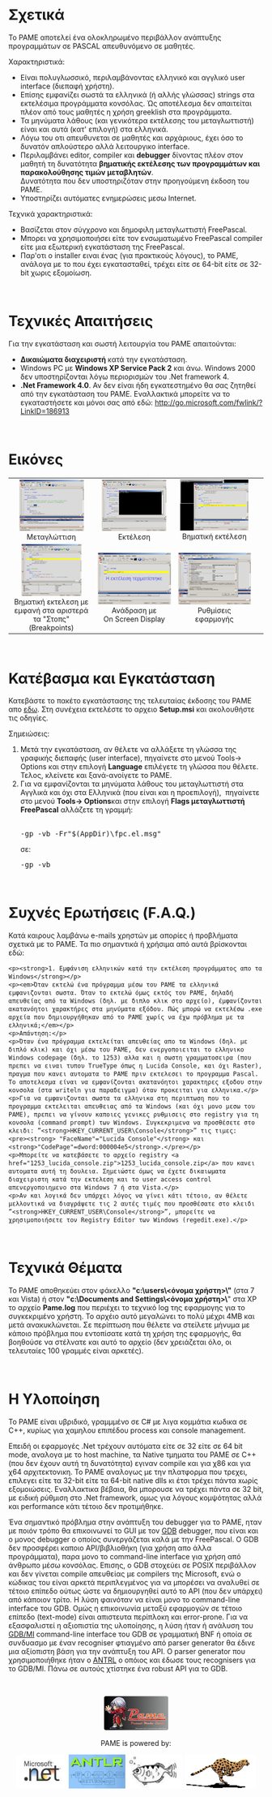 <h1>Σχετικά</h1>
<p>
  <p>To PAME αποτελεί ένα ολοκληρωμένο περιβάλλον ανάπτυξης προγραμμάτων σε PASCAL απευθυνόμενο σε μαθητές. </p>	
  <p>Χαρακτηριστικά: </p> 
  <ul>
    <li>Είναι πολυγλωσσικό, περιλαμβάνοντας ελληνικό και αγγλικό user interface 
    (διεπαφή χρήστη). </li>
    <li>Επίσης εμφανίζει σωστά τα ελληνικά (ή αλλής γλώσσας) strings στα 
    εκτελέσιμα προγράμματα κονσόλας. Ώς αποτέλεσμα δεν απαιτείται πλέον από 
    τους μαθητές η χρήση greeklish στα προγράμματα.</li>
    <li>Τα μηνύματα λάθους (και γενικότερα εκτέλεσης του μεταγλωττιστή) 
    είναι και αυτά (κατ&#39; επιλογή) στα ελληνικά.</li>
    <li>Λόγω του οτι απευθυνεται σε μαθητές και αρχάριους, έχει όσο το 
    δυνατόν απλούστερο αλλά λειτουργικο interface.</li>
    <li>Περιλαμβάνει editor, compiler και <strong>debugger</strong>  δίνοντας πλέον στον μαθητή τη δυνατότητα
    <strong>βηματικής εκτέλεσης των προγραμμάτων 
    και παρακολούθησης τιμών μεταβλητών</strong>. <br />
    Δυνατότητα που δεν 
    υποστηριζόταν στην προηγούμενη έκδοση του PAME.</li>
    <li>Υποστηρίζει αυτόματες ενημερώσεις μεσω Internet.</li>
  </ul>
  <p>Τεχνικά χαρακτηριστικά:</p>
  <ul>
    <li>Βασίζεται στον σύγχρονο και δημοφιλη μεταγλωττιστή FreePascal.</li>
    <li>Μπορει να χρησιμοποιήσει είτε τον ενσωματωμένο FreePascal compiler 
    είτε μια εξωτερική εγκατάσταση της FreePascal.</li>
    <li>Παρ&#39;οτι ο installer ειναι ένας (για πρακτικούς λόγους), το PAME, 
    ανάλογα με το που έχει εγκατασταθεί, τρέχει είτε σε 64-bit είτε σε 
    32-bit χωρις εξομοίωση.</li>
  </ul>
</p>
<br/>

<h1>Τεχνικές Απαιτήσεις</h1>
<p>
  <p>Για την εγκατάσταση και σωστή λειτουργία του PAME απαιτούνται:</p>
  <ul>
    <li><strong>Δικαιώματα διαχειριστή</strong> κατά την εγκατάσταση.</li>
    <li>Windows PC με <strong>Windows XP Service Pack 2</strong> και άνω. Windows 2000 δεν υποστηρίζονται λόγω περιορισμών του .Net framework 4.</li>
    <li><strong>.Net Framework 4.0</strong>. Αν δεν είναι ήδη εγκατεστημένο θα σας ζητηθεί 
    από την εγκατάσταση του PAME. Εναλλακτικά μπορείτε να το εγκαταστήσετε 
    και μόνοι σας από εδώ:
    <a href="http://go.microsoft.com/fwlink/?LinkID=186913">
    http://go.microsoft.com/fwlink/?LinkID=186913</a> </li>
  </ul>
</p>
<br/>

<h1>Εικόνες</h1>
<p>
  <table cellpadding="10">
    <tbody class="auto-style3">
    <tr>
      <td align="center"><a href="images/1.png">
      <img alt="" height="102" src="images/1_tn.png" width="128" /></a><br />
      Μεταγλώττιση</td>
      <td align="center"><a href="images/2.png">
      <img alt="" height="102" src="images/2_tn.png" width="128" /></a><br />
      Εκτέλεση</td>
      <td align="center"><a href="images/3.png"><img alt="" height="101" src="images/3_tn.png" width="135" /></a><br />
      Βηματική εκτέλεση</td>
      <td align="center">
      &nbsp;</td>
    </tr>
    <tr>			
      <td align="center">
  <a href="images/4.png">
  <img alt="" height="103" src="images/4_tn.png" width="119" /></a><br />
      Βηματική εκτελεση με
      <br />
      εμφανή στα αριστερά <br />
      τα
      &quot;Στοπς&quot; (Breakpoints)</td>
      <td align="center">
      <a href="images/6.png"><img alt="" height="103" src="images/6_tn.png" width="157" /></a><br />
      Ανάδραση με<br />
      On Screen Display</td>
      <td align="center">
  <a href="images/7.png">
  <img alt="" height="103" src="images/7_tn.png" width="156" /></a><br />
      Ρυθμίσεις<br />
      εφαρμογής</td>
      <td>&nbsp;</td>
    </tr>
    </tbody>
  </table>
</p>
<br/>

<h1>Κατέβασμα και Εγκατάσταση</h1>
<p>
  <p>Κατεβάστε το πακέτο εγκατάστασης της τελευταίας έκδοσης του PAME απο <a href="Setup.msi">εδω</a>. 
  Στη συνέχεια εκτελέστε το αρχειο <strong>Setup.msi</strong> και ακολουθήστε τις οδηγίες.</p>
  <p>Σημειώσεις:</p>
  <ol>
    <li>Μετά την εγκατάσταση, αν θέλετε να αλλάξετε τη γλώσσα της γραφικής διεπαφής (user interface), πηγαίνετε στο μενού
    Tools<span>&rarr;</span> Options και στην επιλογή <strong>Language</strong> επιλέγετε τη γλώσσα που θέλετε. Τελος, κλείνετε και ξανά-ανοίγετε τo PAME.
    </li>
    <li>Για να εμφανίζονται τα μηνύματα λάθους του μεταγλωττιστή στα Αγγλικά 
    και όχι στα Ελληνικά (που είναι και η προεπιλογή),&nbsp; πηγαίνετε στο μενού <strong>Tools<span>&rarr;</span> Options</strong>και στην επιλογή
    <strong>Flags μεταγλωττιστή FreePascal</strong> αλλάζετε τη γραμμή:<br /><br/>
    <pre>-gp -vb -Fr&quot;$(AppDir)\fpc.el.msg&quot;</pre>
    σε:<br />
    <pre>-gp -vb</pre></li>
  </ol>
</p>
<br/>

<h1>Συχνές Ερωτήσεις (F.A.Q.)</h1>
<p>
    <p>Κατά καιρους λαμβάνω e-mails χρηστών με απορίες ή προβλήματα σχετικά με 
    το PAME. Τα πιο σημαντικά ή χρήσιμα από αυτά βρίσκονται εδώ:</p>

    <p><strong>1. Εμφάνιση ελληνικών κατά την εκτέλεση προγράμματος απο τα Windows</strong></p>
    <p><em>Όταν εκτελώ ένα πρόγραμμα μέσω του PAME τα ελληνικά εμφανιζονται σωστα. Όταν το εκτελώ όμως εκτός του PAME, δηλαδή απευθείας από τα Windows (δηλ. με διπλο κλικ στο αρχείο), έμφανίζονται ακατανόητοι χαρακτήρες στα μηνύματα εξόδου. Πώς μπορώ να εκτελέσω .exe αρχεία που δημιουργήθηκαν από το PAME χωρίς να έχω πρόβλημα με τα ελληνικά;</em></p>
    <p>Απάντηση:</p>
    <p>Όταν ένα πρόγραμμα εκτελείται απευθείας απο τα Windows (δηλ. με διπλό κλικ) και όχι μέσω του PAME, δεν ενεργοποιειται το ελληνικο Windows codepage (δηλ. το 1253) αλλα και η σωστη γραμματοσειρα (που πρεπει να ειναι τυπου TrueType όπως η Lucida Console, και όχι Raster), πραγμα που κανει αυτοματα το PAME πριν εκτελεσει το προγραμμα Pascal. Το αποτελεσμα είναι να εμφανίζονται ακατανόητοι χαρακτηρες εξοδου στην κονσολα (στα writeln για παραδειγμα) όταν προκειται για ελληνικα.</p>
    <p>Για να εμφανιζονται σωστα τα ελληνικα στη περιπτωση που το προγραμμα εκτελειται απευθειας από τα Windows (και όχι μονο μεσω του PAME), πρεπει να γίνουν καποιες γενικες ρυθμισεις στο registry για τη κονσολα (command prompt) των Windows. Συγκεκριμενα να προσθέσετε στο κλειδι: ”<strong>HKEY_CURRENT_USER\Console</strong>” τις τιμες: 
    <pre><strong> "FaceName"="Lucida Console"</strong> και <strong>"CodePage"=dword:000004e5</strong>.</pre></p>
    <p>Μπορείτε να κατεβάσετε το αρχείο registry <a href="1253_lucida_console.zip">1253_lucida_console.zip</a> που κανει αυτοματα αυτή τη δουλεια. Σημειώστε όμως να έχετε δικαιωματα διαχειριστη κατά την εκτελεση και το user access control απενεργοποιημενο στα Windows 7 ή στα Vista.</p>
    <p>Αν και λογικά δεν υπάρχει λόγος να γίνει κάτι τέτοιο, αν θέλετε μελλοντικά να διαγράψετε τις 2 αυτές τιμές που προσθέσατε στο κλειδι ”<strong>HKEY_CURRENT_USER\Console</strong>”, μπορείτε να χρησιμοποιήσετε τον Registry Editor των Windows (regedit.exe).</p>
</p>
<br/>

<h1>Τεχνικά Θέματα</h1>
<p>
    <p>Το PAME αποθηκεύει στον φάκελλο <strong>&quot;c:\users\&lt;όνομα χρήστη&gt;\&quot;</strong> 
    (στα 7 και Vista) ή στον <strong>&quot;c:\Documents and Settings\&lt;όνομα χρήστη&gt;\</strong>&quot; 
    στα XP το αρχείο <strong>Pame.log</strong> που περιέχει το τεχνικό log της 
    εφαρμογης για το συγκεκριμένο χρήστη. Το αρχέιο αυτό μεγαλώνει το πολύ μέχρι 
    4MB και μετά ανακυκλώνεται. Σε περίπτωση που θέλετε να στείλετε μήνυμα με 
    κάποιο πρόβλημα που εντοπίσατε κατά τη χρήση της εφαρμογής, θα βοηθούσε να 
    στέλνατε και αυτό το αρχείο (δεν χρειάζεται όλο, οι τελευταίες 100 γραμμές 
    είναι αρκετές).</p>
</p>
<br/>

<h1>Η Υλοποίηση</h1>
<p>
    <p>Το PAME είναι υβριδικό, γραμμμένο σε C# με λιγα 
    κομμάτια κωδικα σε C++, κυρίως για χαμηλου επιπέδου process και console 
    management. </p>
    <p>Επειδή οι εφαρμογές .Net τρέχουν αυτόματα είτε σε 32 είτε σε 64 bit 
    mode, αναλογα με το host machine, τα Native τμηματα του PAME σε C++ (που δεν έχουν 
    αυτή τη δυνατότητα) εγιναν compile και για χ86 και για χ64 αρχιτεκτονικη. Το 
    PAME αναλογως με την πλατφορμα που τρεχει, επιλεγει είτε τα 32-bit είτε τα 
    64-bit native dlls κι έτσι τρέχει πάντα xωρίς εξομοιώσεις. Εναλλακτικα 
    βέβαια, θα μπορουσε να τρέχει πάντα σε 32 bit, με ειδική ρύθμιση στο .Net 
    framework, ομως για λόγους κομψότητας αλλά και performance κάτι τέτοιo δεν 
    προτιμήθηκε.</p>
    <p>Ένα σημαντικό πρόβλημα στην ανάπτυξη του debugger για το PAME, ηταν με 
    ποιόν τρόπο θα επικοινωνεί το GUI με τον
    <a href="http://www.gnu.org/software/gdb/">GDB</a> debugger, που είναι και ο 
    μονος debugger ο οποίος συνεργάζεται καλά με την FreePascal. O GDB δεν προσφέρει καποιο API/βιβλιοθήκη (για χρήση απο άλλα 
    προγράμματα), παρα μονο το command-line interface για χρήση από άνθρωπο μέσω 
    κονσόλας. Επισης, ο GDB στοχεύει σε POSIX περιβάλλον και δεν γίνεται compile 
    απευθείας με compilers της Microsoft, ενώ ο κώδικας του είναι αρκετά 
    περιπλεγμένος για να μπορέσει να αναλυθεί σε τέτοιο επίπεδο ούτως ώστε να 
    δημιουργηθεί αυτό το API (που δεν υπάρχει) από κάποιον τρίτο. Η λύση φαινόταν να είναι μονο το command-line interface του GDB. Ομώς η 
    επικοινωνία μεταξύ εφαρμογών σε τέτοιο επίπεδο (text-mode) είναι απιστευτα 
    περίπλοκη και error-prone. Για να εξασφαλιστεί η αξιοπιστία της υλοποίησης, 
    η λύση ήταν ή ανάλυση του&nbsp;
    <a href="http://ftp.gnu.org/old-gnu/Manuals/gdb-5.1.1/html_node/gdb_211.html">
    GDB/MI</a> command-line interface του GDB σε γραμματική BNF ή οποία σε 
    συνδυασμο με έναν recogniser φτιαγμένο από parser generator θα έδινε μια 
    αξίοπιστη βάση για την ανάπτυξη του API. O parser generator που 
    χρησιμοποιήθηκε ήταν ο <a href="http://www.antlr.org/">ANTRL</a> ο οπόιος 
    και έδωσε τους recognisers για το GDB/MI. Πάνω σε αυτούς χτίστηκε ένα robust 
    API για το GDB.</p>
    </p>
<br/>

<p align="center">
<img alt="" src="images/logo2.png"/>
</p>
<p align="center">
PAME is powered by:</p>
<p align="center">
<a href="http://www.microsoft.com/net/"><img alt="" height="67" src="images/dotnet.jpg"/></a>
<a href="http://www.antlr.org/">
<img alt="" height="67" src="images/antlr.gif"/></a>
<a href="http://www.gnu.org/software/gdb/">
<img alt="" height="67" src="images/gdb.jpg"/></a>
<a href="http://www.freepascal.org/">
<img alt="" height="67" src="images/freepascal.gif"/></a></p>	
